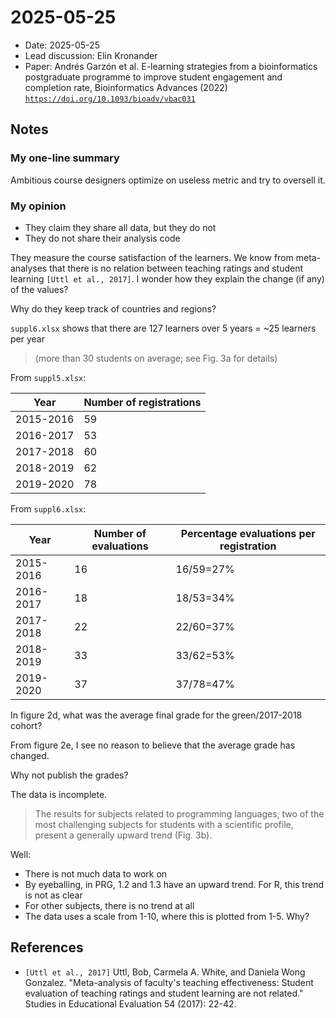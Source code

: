 # 2025-05-25

- Date: 2025-05-25
- Lead discussion: Elin Kronander
- Paper: Andrés Garzón et al. 
  E-learning strategies from a bioinformatics postgraduate programme
  to improve student engagement and completion rate,
  Bioinformatics Advances (2022)
  [`https://doi.org/10.1093/bioadv/vbac031`](https://doi.org/10.1093/bioadv/vbac031)



## Notes

### My one-line summary

Ambitious course designers optimize on
useless metric and try to oversell it.

### My opinion

- They claim they share all data, but they do not
- They do not share their analysis code





They measure the course satisfaction of the learners.
We know from meta-analyses that there is no relation
between teaching ratings and student learning `[Uttl et al., 2017]`.
I wonder how they explain the change (if any) of the values?


Why do they keep track of countries and regions?

`suppl6.xlsx` shows that there are 127 learners over 5 years = ~25 learners per year

> (more than 30 students on average; see Fig. 3a for details)


From `suppl5.xlsx`:

Year     |Number of registrations
---------|-----------------------
2015-2016|59
2016-2017|53
2017-2018|60
2018-2019|62
2019-2020|78

From `suppl6.xlsx`:

Year|Number of evaluations|Percentage evaluations per registration
---------|---|---
2015-2016|16 |16/59=27%
2016-2017|18 |18/53=34%
2017-2018|22 |22/60=37%
2018-2019|33 |33/62=53%
2019-2020|37 |37/78=47%

In figure 2d, what was the average final grade for the green/2017-2018 cohort?

From figure 2e, I see no reason to believe that the average grade
has changed.

Why not publish the grades?

The data is incomplete.

> The results for subjects related to programming languages,
> two of the most challenging subjects for students with a scientific profile,
> present a generally upward trend (Fig. 3b).

Well:

- There is not much data to work on
- By eyeballing, in PRG, 1.2 and 1.3 have an upward trend.
  For R, this trend is not as clear
- For other subjects, there is no trend at all
- The data uses a scale from 1-10, where this is plotted from 1-5. Why?
  


## References

- `[Uttl et al., 2017]` Uttl, Bob, Carmela A. White, and Daniela Wong Gonzalez.
  "Meta-analysis of faculty's teaching effectiveness:
  Student evaluation of teaching ratings and student learning are not related."
  Studies in Educational Evaluation 54 (2017): 22-42.
